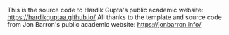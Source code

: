 This is the source code to Hardik Gupta's public academic website: https://hardikguptaa.github.io/
All thanks to the template and source code from Jon Barron's public academic website: https://jonbarron.info/
